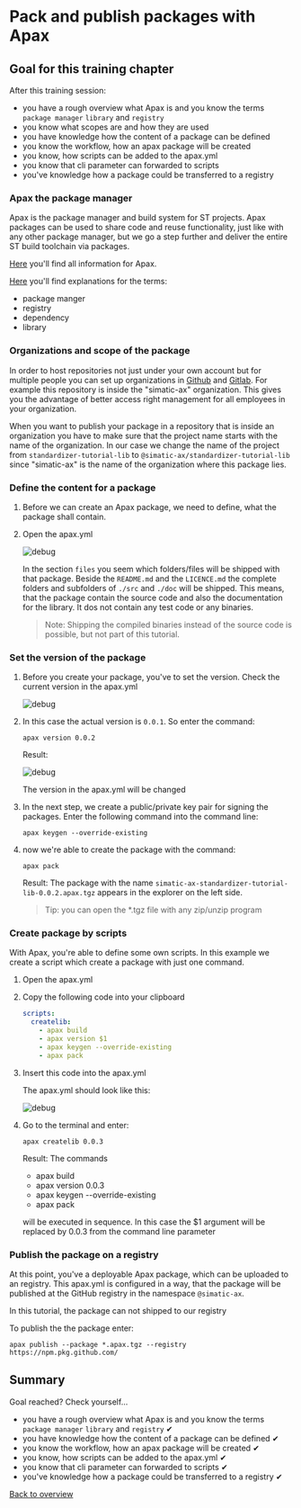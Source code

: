 # Pack and publish packages with Apax

## Goal for this training chapter

After this training session:

- you have a rough overview what Apax is and you know the terms `package manager` `library` and `registry`
- you know what scopes are and how they are used
- you have knowledge how the content of a package can be defined
- you know the workflow, how an apax package will be created
- you know, how scripts can be added to the apax.yml
- you know that cli parameter can forwarded to scripts
- you've knowledge how a package could be transferred to a registry

### Apax the package manager

Apax is the package manager and build system for ST projects. Apax packages can be used to share code and reuse functionality, just like with any other package manager, but we go a step further and deliver the entire ST build toolchain via packages.

[Here](https://console.simatic-ax.siemens.io/docs/apax) you'll find all information for Apax.

[Here](https://console.simatic-ax.siemens.io/docs/apax/apax#glossary) you'll find explanations for the terms:

- package manger
- registry
- dependency
- library

### Organizations and scope of the package

In order to host repositories not just under your own account but for multiple people you can set up organizations in [Github](https://docs.github.com/en/organizations/collaborating-with-groups-in-organizations/about-organizations) and [Gitlab](https://docs.gitlab.com/ee/topics/set_up_organization.html). For example this repository is inside the "simatic-ax" organization. This gives you the advantage of better access right management for all employees in your organization.

When you want to publish your package in a repository that is inside an organization you have to make sure that the project name starts with the name of the organization. In our case we change the name of the project from `standardizer-tutorial-lib` to `@simatic-ax/standardizer-tutorial-lib` since "simatic-ax" is the name of the organization where this package lies.

### Define the content for a package

1. Before we can create an Apax package, we need to define, what the package shall contain.

1. Open the apax.yml

    ![debug](./doc/images/../../images/apax_files.png)

    In the section `files` you seem which folders/files will be shipped with that package.
    Beside the `README.md` and the `LICENCE.md` the complete folders and subfolders of `./src` and `./doc` will be shipped.
    This means, that the package contain the source code and also the documentation for the library. It dos not contain any test code or any binaries.

    >Note: Shipping the compiled binaries instead of the source code is possible, but not part of this tutorial.

### Set the version of the package

1. Before you create your package, you've to set the version. Check the current version in the apax.yml

     ![debug](./doc/images/../../images/apax_version.png)

1. In this case the actual version is `0.0.1`. So enter the command:

    ```cli
    apax version 0.0.2
    ```

    Result:

    ![debug](./doc/images/../../images/apax_newversion.png)

    The version in the apax.yml will be changed

1. In the next step, we create a public/private key pair for signing the packages. Enter the following command into the command line:

    ```cli
    apax keygen --override-existing
    ```

1. now we're able to create the package with the command:

    ```cli
    apax pack
    ```

    Result: The package with the name `simatic-ax-standardizer-tutorial-lib-0.0.2.apax.tgz` appears in the explorer on the left side.

    >Tip: you can open the *.tgz file with any zip/unzip program

### Create package by scripts

With Apax, you're able to define some own scripts. In this example we create a script which create a package with just one command.

1. Open the apax.yml

1. Copy the following code into your clipboard

    ```yml
    scripts:
      createlib:
        - apax build
        - apax version $1
        - apax keygen --override-existing
        - apax pack
    ```

1. Insert this code into the apax.yml

    The apax.yml should look like this:

    ![debug](./doc/images/../../images/apax_script.png)

1. Go to the terminal and enter:

    ```cli
    apax createlib 0.0.3
    ```

    Result: The commands

    - apax build
    - apax version 0.0.3
    - apax keygen --override-existing
    - apax pack

    will be executed in sequence. In this case the $1 argument will be replaced by 0.0.3 from the command line parameter

### Publish the package on a registry

At this point, you've a deployable Apax package, which can be uploaded to an registry. This apax.yml is configured in a way, that the package will be published at the GitHub registry in the namespace `@simatic-ax`.

In this tutorial, the package can not shipped to our registry

To publish the the package enter:

```cli
apax publish --package *.apax.tgz --registry https://npm.pkg.github.com/
```

## Summary

Goal reached? Check yourself...

- you have a rough overview what Apax is and you know the terms `package manager` `library` and `registry` ✔
- you have knowledge how the content of a package can be defined ✔
- you know the workflow, how an apax package will be created ✔
- you know, how scripts can be added to the apax.yml ✔
- you know that cli parameter can forwarded to scripts ✔
- you've knowledge how a package could be transferred to a registry ✔

[Back to overview](./../README.md)
